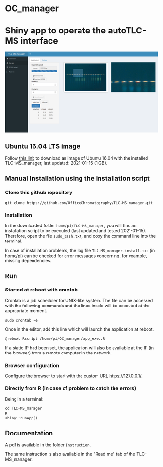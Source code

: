 OC_manager
===========

# Shiny app to operate the autoTLC-MS interface

![TLC-MS_manager screenshot](TLC-MS_manager.png)

## Ubuntu 16.04 LTS image

Follow [this link](https://jlubox.uni-giessen.de/dl/fi5d7vosAXVt6w1cAmn4RBZ2/OC_manager_DF.gz) to download an image of Ubuntu 16.04 with the installed TLC-MS_manager, last updated: 2021-01-15 (1 GB).


## Manual Installation using the installation script

### Clone this github repository

```
git clone https://github.com/OfficeChromatography/TLC-MS_manager.git
```

### Installation

In the downloaded folder ```home/pi/TLC-MS_manager```, you will find an installation script to be executed (last updated and tested 2021-01-15). Therefore, open the file ```sudo_bash.txt```, and copy the command line into the terminal.

In case of installation problems, the log file ```TLC-MS_manager-install.txt``` (in home/pi) can be checked for error messages concerning, for example, missing dependencies.



## Run

### Started at reboot with crontab

Crontab is a job scheduler for UNIX-like system. The file can be accessed with the following commands and the lines inside will be executed at the appropriate moment.

```
sudo crontab -e
```

Once in the editor, add this line which will launch the application at reboot. 

```
@reboot Rscript /home/pi/OC_manager/app_exec.R
```

If a static IP had been set, the application will also be available at the IP (in the browser) from a remote computer in the network.


### Browser configuration

Configure the browser to start with the custom URL https://127.0.0.1/.


### Directly from R (in case of problem to catch the errors)

Being in a terminal: 

```
cd TLC-MS_manager
R
shiny::runApp()
```


## Documentation

A pdf is available in the folder ```Instruction```.

The same instruction is also available in the "Read me" tab of the TLC-MS_manager.


